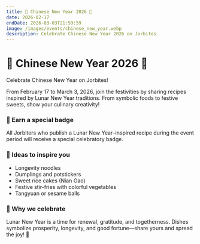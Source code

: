 ```yaml
---
title: 🧧 Chinese New Year 2026 🧧
date: 2026-02-17
endDate: 2026-03-03T21:59:59
image: /images/events/chinese_new_year.webp
description: Celebrate Chinese New Year 2026 on Jorbites
---
```


# 🧧 Chinese New Year 2026 🧧

Celebrate Chinese New Year on Jorbites!

From February 17 to March 3, 2026, join the festivities by sharing recipes inspired by Lunar New Year traditions. From symbolic foods to festive sweets, show your culinary creativity!

### 🏮 Earn a special badge

All Jorbiters who publish a Lunar New Year–inspired recipe during the event period will receive a special celebratory badge.

### 🍜 Ideas to inspire you

- Longevity noodles
- Dumplings and potstickers
- Sweet rice cakes (Nian Gao)
- Festive stir-fries with colorful vegetables
- Tangyuan or sesame balls

### 🎉 Why we celebrate

Lunar New Year is a time for renewal, gratitude, and togetherness. Dishes symbolize prosperity, longevity, and good fortune—share yours and spread the joy! 🧧
